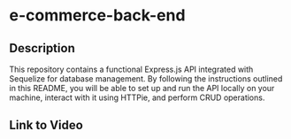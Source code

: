 # e-commerce-back-end

## Description
This repository contains a functional Express.js API integrated with Sequelize for database management. By following the instructions outlined in this README, you will be able to set up and run the API locally on your machine, interact with it using HTTPie, and perform CRUD operations.

## Link to Video